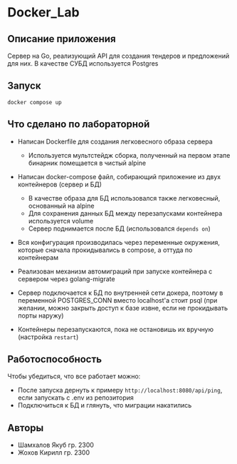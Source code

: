 # Docker_Lab

## Описание приложения

Сервер на Go, реализующий API для создания тендеров и предложений для них. В качестве СУБД используется Postgres

## Запуск

`docker compose up`

##  Что сделано по лабораторной

- Написан Dockerfile для создания легковесного образа сервера
  - Используется мультстейдж сборка, полученный на первом этапе бинарник помещается в чистый alpine

- Написан docker-compose файл, собирающий приложение из двух контейнеров (сервер и БД)
  - В качестве образа для БД использовался также легковесный, основанный на alpine
  - Для сохранения данных БД между перезапусками контейнера используется volume
  - Сервер поднимается после БД (использовался `depends on`)

- Вся конфигурация производилась через переменные окружения, которые сначала прокидывались в compose, а оттуда по контейнерам

- Реализован механизм автомиграций при запуске контейнера с сервером через golang-migrate

- Сервер подключается к БД по внутренней сети докера, поэтому в переменной POSTGRES_CONN вместо localhost'а стоит psql (при желании, можно закрыть доступ к базе извне, если не прокидывать порты наружу)

- Контейнеры перезапускаются, пока не остановишь их вручную (настройка `restart`)

## Работоспособность

Чтобы убедиться, что все работает можно:
- После запуска дернуть к примеру `http://localhost:8080/api/ping`, если запускать с .env из репозитория
- Подключиться к БД и глянуть, что миграции накатились

## Авторы
- Шамхалов Якуб гр. 2300
- Жохов Кирилл гр. 2300

